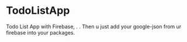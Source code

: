 # TodoListApp
Todo List App with Firebase, 
.
.
Then u just add your google-json from ur firebase into your packages.
